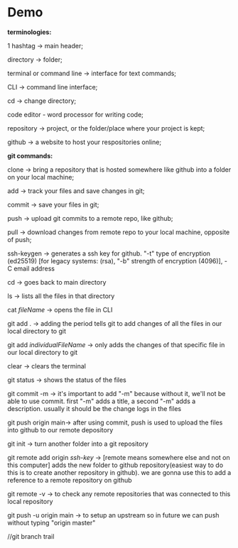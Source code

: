 # Demo

**terminologies:**

1 hashtag -> main header;

directory -> folder;

terminal or command line -> interface for text commands;

CLI -> command line interface;

cd -> change directory;

code editor - word processor for writing code;

repository -> project, or the folder/place where your project is kept;

github -> a website to host your respositories online;

**git commands:**

clone -> bring a repository that is hosted somewhere like github into a folder on your local machine;

add -> track your files and save changes in git;

commit -> save your files in git;

push -> upload git commits to a remote repo, like github;

pull -> download changes from remote repo to your local machine, opposite of push;

ssh-keygen -> generates a ssh key for github. "-t" type of encryption (ed25519) [for legacy systems: (rsa), "-b" strength of encryption (4096)], -C email address

cd -> goes back to main directory

ls -> lists all the files in that directory

cat _fileName_ -> opens the file in CLI

git add . -> adding the period tells git to add changes of all the files in our local directory to git

git add _individualFileName_ -> only adds the changes of that specific file in our local directory to git

clear -> clears the terminal

git status -> shows the status of the files

git commit -m -> it's important to add "-m" because without it, we'll not be able to use commit. first "-m" adds a title, a second "-m" adds a description. usually it should be the change logs in the files

git push origin main-> after using commit, push is used to upload the files into github to our remote depository

git init -> turn another folder into a git repository

git remote add origin _ssh-key_ -> [remote means somewhere else and not on this computer] adds the new folder to github repository(easiest way to do this is to create another repository in github). we are gonna use this to add a reference to a remote repository on github

git remote -v -> to check any remote repositories that was connected to this local repository

git push -u origin main -> to setup an upstream so in future we can push without typing "origin master"

//git branch trail

